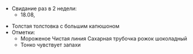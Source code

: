 * Свидание раз в 2 недели:
	* 18.08, 
- Толстая толстовка с большим капюшоном
- Отметки:
	- Мороженое Чистая линия Сахарная трубочка рожок шоколадный
	- Тонко чувствует запахи